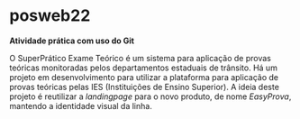 # posweb22
**Atividade prática com uso do Git**

O SuperPrático Exame Teórico é um sistema para aplicação de provas teóricas monitoradas pelos departamentos estaduais de trânsito.
Há um projeto em desenvolvimento para utilizar a plataforma para aplicação de provas teóricas pelas IES (Instituições de Ensino Superior).
A ideia deste projeto é reutilizar a *landingpage* para o novo produto, de nome *EasyProva*, mantendo a identidade visual da linha.


